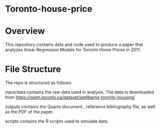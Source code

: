 # Toronto-house-price

# Overview
This repository contains data and code used to produce a paper that analyzes linear Regression Models for Toronto Home Prices in 2011.

# File Structure
The repo is structured as follows:

input/data contains the raw data used in analysis. 
The data is downloaded from https://open.toronto.ca/dataset/wellbeing-toronto-housing/

outputs contains the Quarto document , reference bibliography file, as well as the PDF of the paper.

scripts contains the R scripts used to simulate data. 
  
